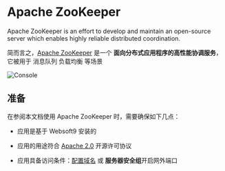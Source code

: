 # Apache ZooKeeper

Apache ZooKeeper is an effort to develop and maintain an open-source server which enables highly reliable distributed coordination.

简而言之，[Apache ZooKeeper](https://zookeeper.apache.org/) 是一个 **面向分布式应用程序的高性能协调服务**，它被用于 消息队列 负载均衡   等场景


![Console](https://libs.websoft9.com/Websoft9/DocsPicture/zh/zookeeper/zookeeper-gui-websoft9.png)


## 准备

在参阅本文档使用 Apache ZooKeeper 时，需要确保如下几点：

- 应用是基于 Websoft9 安装的

- 应用的用途符合 [Apache 2.0](https://opensource.org/licenses/Apache-2.0) 开源许可协议

- 应用具备访问条件：[配置域名](./guide/appsetdomain) 或 **服务器安全组**开启网外端口